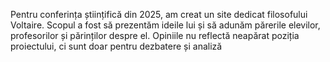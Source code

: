 Pentru conferința științifică din 2025, am creat un site dedicat filosofului Voltaire. Scopul a fost să prezentăm ideile lui și să adunăm părerile elevilor, profesorilor și părinților despre el. Opiniile nu reflectă neapărat poziția proiectului, ci sunt doar pentru dezbatere și analiză

